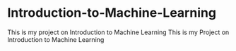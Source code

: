 # Introduction-to-Machine-Learning
This is my project on Introduction to Machine Learning
This is my Project on Introduction to Machine Learning
